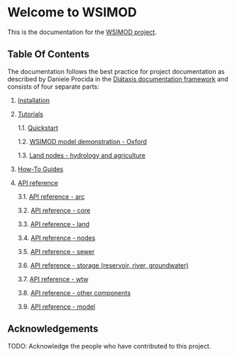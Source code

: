 # Welcome to WSIMOD

This is the documentation for the [WSIMOD project](https://github.com/barneydobson/wsimod).

## Table Of Contents

The documentation follows the best practice for
project documentation as described by Daniele Procida
in the [Diátaxis documentation framework](https://diataxis.fr/)
and consists of four separate parts:

1. [Installation](installation.md)

1. [Tutorials](tutorials.md)
    
    1.1. [Quickstart](./demo/scripts/quickstart_demo.py)
    
    1.2. [WSIMOD model demonstration - Oxford](./demo/scripts/oxford_demo.py)
    
    1.3. [Land nodes - hydrology and agriculture](./demo/scripts/land_demo.py)

2. [How-To Guides](how-to.md)

3. [API reference](reference.md)
    
    3.1. [API reference - arc](reference-arc.md)
    
    3.2. [API reference - core](reference-core.md)
    
    3.3. [API reference - land](reference-land.md)
    
    3.4. [API reference - nodes](reference-nodes.md)
    
    3.5. [API reference - sewer](reference-sewer.md)
    
    3.6. [API reference - storage (reservoir, river, groundwater)](reference-storage.md)
    
    3.7. [API reference - wtw](reference-wtw.md)
    
    3.8. [API reference - other components](reference-other.md)

    3.9. [API reference - model](reference-model.md)

## Acknowledgements

TODO: Acknowledge the people who have contributed to this project.
